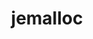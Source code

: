 ---
title: "jemalloc"
layout: cache
categories: [package, develop]
meta: {"versions": ["5.3.0"], "compilers": ["gcc@=7.3.1", "gcc@=7.5.0"], "oss": ["amzn2", "ubuntu18.04"], "platforms": ["linux"], "targets": ["aarch64", "neoverse_n1", "x86_64_v3"], "stacks": ["aws-isc", "aws-isc-aarch64", "developer-tools", "root"], "num_specs": 5, "num_specs_by_stack": {"aws-isc-aarch64": 2, "root": 5, "aws-isc": 1, "developer-tools": 2}}
spec_details: [{"hash": "4dzrgokw4egb5p7mqi4fxg2r2jrqg6bk", "compiler": "gcc@=7.3.1", "versions": ["5.3.0"], "os": "amzn2", "platform": "linux", "target": "aarch64", "variants": ["build_system=autotools", "~debug", "~documentation", "+fill", "jemalloc_prefix=none", "libs=shared,static", "~prof", "~stats"], "stacks": ["aws-isc-aarch64", "root"], "size": "-", "tarball": "https://binaries.spack.io/develop/build_cache/linux-amzn2-aarch64/gcc-7.3.1/jemalloc-5.3.0/linux-amzn2-aarch64-gcc-7.3.1-jemalloc-5.3.0-4dzrgokw4egb5p7mqi4fxg2r2jrqg6bk.spack"}, {"hash": "4hx7q25wbyb4cwfcceaz4ia2342u7wat", "compiler": "gcc@=7.3.1", "versions": ["5.3.0"], "os": "amzn2", "platform": "linux", "target": "neoverse_n1", "variants": ["build_system=autotools", "~debug", "~documentation", "+fill", "jemalloc_prefix=none", "libs=shared,static", "~prof", "~stats"], "stacks": ["aws-isc-aarch64", "root"], "size": "-", "tarball": "https://binaries.spack.io/develop/build_cache/linux-amzn2-neoverse_n1/gcc-7.3.1/jemalloc-5.3.0/linux-amzn2-neoverse_n1-gcc-7.3.1-jemalloc-5.3.0-4hx7q25wbyb4cwfcceaz4ia2342u7wat.spack"}, {"hash": "jjivea522rfyyahke5epo2lvzcacsqb7", "compiler": "gcc@=7.3.1", "versions": ["5.3.0"], "os": "amzn2", "platform": "linux", "target": "x86_64_v3", "variants": ["build_system=autotools", "~debug", "~documentation", "+fill", "jemalloc_prefix=none", "libs=shared,static", "~prof", "~stats"], "stacks": ["root", "aws-isc"], "size": "-", "tarball": "https://binaries.spack.io/develop/build_cache/linux-amzn2-x86_64_v3/gcc-7.3.1/jemalloc-5.3.0/linux-amzn2-x86_64_v3-gcc-7.3.1-jemalloc-5.3.0-jjivea522rfyyahke5epo2lvzcacsqb7.spack"}, {"hash": "enx2uvv6nrz3ujunhyaqmkmxo4kt347a", "compiler": "gcc@=7.5.0", "versions": ["5.3.0"], "os": "ubuntu18.04", "platform": "linux", "target": "x86_64_v3", "variants": ["build_system=autotools", "~debug", "~documentation", "+fill", "jemalloc_prefix=none", "libs=shared,static", "~prof", "~stats"], "stacks": ["root", "developer-tools"], "size": "-", "tarball": "https://binaries.spack.io/develop/build_cache/linux-ubuntu18.04-x86_64_v3/gcc-7.5.0/jemalloc-5.3.0/linux-ubuntu18.04-x86_64_v3-gcc-7.5.0-jemalloc-5.3.0-enx2uvv6nrz3ujunhyaqmkmxo4kt347a.spack"}, {"hash": "iib4cwrwy74ru36b4xfghol4mba4ufte", "compiler": "gcc@=7.5.0", "versions": ["5.3.0"], "os": "ubuntu18.04", "platform": "linux", "target": "x86_64_v3", "variants": ["build_system=autotools", "~debug", "~documentation", "+fill", "jemalloc_prefix=none", "libs=shared,static", "~prof", "~stats"], "stacks": ["root", "developer-tools"], "size": "-", "tarball": "https://binaries.spack.io/develop/build_cache/linux-ubuntu18.04-x86_64_v3/gcc-7.5.0/jemalloc-5.3.0/linux-ubuntu18.04-x86_64_v3-gcc-7.5.0-jemalloc-5.3.0-iib4cwrwy74ru36b4xfghol4mba4ufte.spack"}]
---